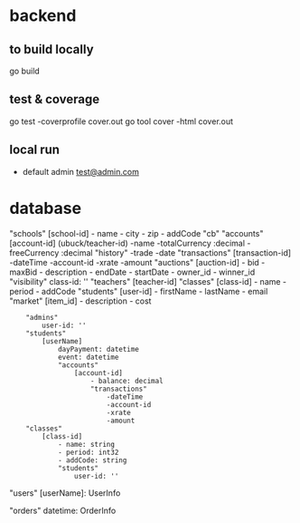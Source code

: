 # backend

## to build locally
go build

## test & coverage
go test -coverprofile cover.out
go tool cover -html cover.out

## local run
- default admin test@admin.com

# database

"schools"
    [school-id]
        - name
        - city
        - zip
        - addCode
        "cb"
            "accounts"
                [account-id]  (ubuck/teacher-id)
                    -name
                    -totalCurrency :decimal
                    -freeCurrency :decimal
                    "history"
                        -trade
                        -date
                    "transactions"
                        [transaction-id]
                            -dateTime
                            -account-id
                            -xrate
                            -amount
        "auctions"
            [auction-id]
                - bid
                - maxBid
                - description
                - endDate
                - startDate
                - owner_id
                - winner_id
                "visibility"
                    class-id: ''
        "teachers"
            [teacher-id]
                "classes"
                    [class-id]
                        - name
                        - period
                        - addCode
                        "students"
                            [user-id]
                                - firstName
                                - lastName
                                - email
                "market"
                    [item_id]
                        - description
                        - cost


        "admins"
            user-id: ''
        "students"
            [userName]
                dayPayment: datetime
                event: datetime
                "accounts"
                    [account-id]
                        - balance: decimal
                        "transactions"
                            -dateTime
                            -account-id
                            -xrate
                            -amount
        "classes"
            [class-id]
                - name: string
                - period: int32
                - addCode: string
                "students"
                    user-id: ''
                
"users"
    [userName]: UserInfo

"orders"
  datetime: OrderInfo
